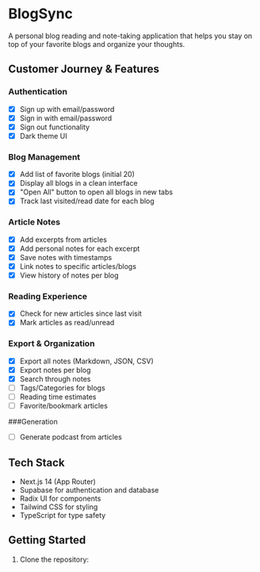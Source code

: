 # BlogSync

A personal blog reading and note-taking application that helps you stay on top of your favorite blogs and organize your thoughts.

## Customer Journey & Features

### Authentication
- [x] Sign up with email/password
- [x] Sign in with email/password
- [x] Sign out functionality
- [x] Dark theme UI

### Blog Management
- [x] Add list of favorite blogs (initial 20)
- [x] Display all blogs in a clean interface
- [x] "Open All" button to open all blogs in new tabs
- [x] Track last visited/read date for each blog

### Article Notes
- [x] Add excerpts from articles
- [x] Add personal notes for each excerpt
- [x] Save notes with timestamps
- [x] Link notes to specific articles/blogs
- [x] View history of notes per blog

### Reading Experience
- [x] Check for new articles since last visit
- [x] Mark articles as read/unread

### Export & Organization
- [x] Export all notes (Markdown, JSON, CSV)
- [x] Export notes per blog
- [x] Search through notes
- [ ] Tags/Categories for blogs
- [ ] Reading time estimates
- [ ] Favorite/bookmark articles

###Generation
- [ ] Generate podcast from articles

## Tech Stack

- Next.js 14 (App Router)
- Supabase for authentication and database
- Radix UI for components
- Tailwind CSS for styling
- TypeScript for type safety

## Getting Started

1. Clone the repository:
